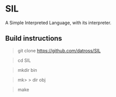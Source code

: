 # SIL
A Simple Interpreted Language, with its interpreter.

## Build instructions

> git clone https://github.com/datross/SIL 

> cd SIL

> mkdir bin

> mk> > dir obj

> make
